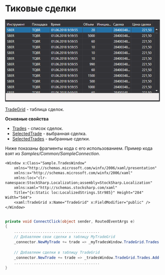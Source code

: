 # Тиковые сделки

![GUI TradeGrid](../images/GUI_TradeGrid.png)

[TradeGrid](../api/StockSharp.Xaml.TradeGrid.html) \- таблица сделок. 

**Основные свойства**

- [Trades](../api/StockSharp.Xaml.TradeGrid.Trades.html) \- список сделок.
- [SelectedTrade](../api/StockSharp.Xaml.TradeGrid.SelectedTrade.html) \- выбранная сделка.
- [SelectedTrades](../api/StockSharp.Xaml.TradeGrid.SelectedTrades.html) \- выбранные сделки.

Ниже показаны фрагменты кода с его использованием. Пример кода взят из *Samples\/Common\/SampleConnection*. 

```xaml
<Window x:Class="Sample.TradesWindow"
    xmlns="http://schemas.microsoft.com/winfx/2006/xaml/presentation"
    xmlns:x="http://schemas.microsoft.com/winfx/2006/xaml"
    xmlns:loc="clr-namespace:StockSharp.Localization;assembly=StockSharp.Localization"
    xmlns:xaml="http://schemas.stocksharp.com/xaml"
    Title="{x:Static loc:LocalizedStrings.Str985}" Height="284" Width="544">
	<xaml:TradeGrid x:Name="TradeGrid" x:FieldModifier="public" />
</Window>
	  				
```
```cs
private void ConnectClick(object sender, RoutedEventArgs e)
{
	.......................................
	// Добавляем свои сделки в таблицу MyTradeGrid
	_connector.NewMyTrade += trade => _myTradesWindow.TradeGrid.Trades.Add(trade);
	
	// Добавляем сделки в таблицу TradeGrid
	_connector.NewTrade += trade => _tradesWindow.TradeGrid.Trades.Add(trade);
	.......................................
}            		
	  				
```
